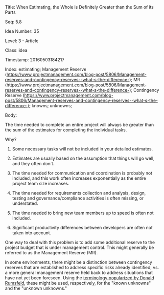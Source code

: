 Title:  When Estimating, the Whole is Definitely Greater than the Sum of its Parts

Seq:    5.8

Idea Number: 35

Level:  3 - Article

Class:  idea

Timestamp: 20160503184217

Index:  estimating; Management Reserve (https://www.projectmanagement.com/blog-post/5806/Management-reserves-and-contingency-reserves--what-s-the-difference-); MR (https://www.projectmanagement.com/blog-post/5806/Management-reserves-and-contingency-reserves--what-s-the-difference-); Contingency Reserve (https://www.projectmanagement.com/blog-post/5806/Management-reserves-and-contingency-reserves--what-s-the-difference-); knowns; unknowns; 

Body:

The time needed to complete an entire project will always be greater than the sum of the estimates for completing the individual tasks.

Why?

1. Some necessary tasks will not be included in your detailed estimates.

2. Estimates are usually based on the assumption that things will go well, and they often don't.

3. The time needed for communication and coordination is probably not included, and this work often increases exponentially as the entire project team size increases.

4. The time needed for requirements collection and analysis, design, testing and governance/compliance activities is often missing, or understated.

5. The time needed to bring new team members up to speed is often not included.

6. Significant productivity differences between developers are often not taken into account.

One way to deal with this problem is to add some additional reserve to the project budget that is under management control. This might generally be referred to as the Management Reserve (MR).

In some environments, there might be a distinction between contingency reserves that are established to address specific risks already identified, vs. a more general management reserve held back to address situations that have not yet been foreseen. Using the <a href="https://en.wikipedia.org/wiki/There_are_known_knowns" class="reflink" target="ref">terminology popularized by Donald Rumsfeld</a>, these might be used, respectively, for the "known unknowns" and the "unknown unknowns."
